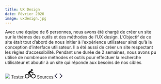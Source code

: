 ```yaml
---
title: UX Design
date: Février 2020
image: uxdesign.jpg
---
```

Avec une équipe de 6 personnes, nous avons été chargé de créer un site sur le thèmes des outils et des méthodes de l’UX design. L’Objectif de ce site était tout d’abord de nous initier à l'expérience utilisateur ainsi qu'à la conception d’interface utilisateur. Il a été aussi de créer un site respectant les règles d’accessibilité. Pendant une durée de 2 semaines, nous avons pu utilisé de nombreuse méthodes et outils pour effectuer la recherche utilisateur et aboutir à un site qui réponde aux besoins de nos cibles.

<img src="/projects/uxdesign_presentation-min.png" />

<a class="button" target="_blank" href="https://uxdesign.netlify.com">
    Tester
    <span class="svgstroke">
        <svg xmlns="http://www.w3.org/2000/svg" width="36" height="30.75" viewBox="0 0 36 30.75"><path id="Icon_material-directions-bike" data-name="Icon material-directions-bike" d="M23.25,8.25a3,3,0,1,0-3-3A3.009,3.009,0,0,0,23.25,8.25ZM7.5,18a7.5,7.5,0,0,0,0,15,7.5,7.5,0,0,0,0-15Zm0,12.75a5.25,5.25,0,0,1,0-10.5,5.25,5.25,0,0,1,0,10.5Zm8.7-15,3.6-3.6,1.2,1.2a10.509,10.509,0,0,0,7.65,3.15v-3a7.452,7.452,0,0,1-5.4-2.25L20.4,8.4A3.678,3.678,0,0,0,18,7.5a2.517,2.517,0,0,0-2.1.9l-4.2,4.2a2.962,2.962,0,0,0-.9,2.1,2.517,2.517,0,0,0,.9,2.1L16.5,21v7.5h3V19.2l-3.3-3.45ZM28.5,18A7.5,7.5,0,1,0,36,25.5,7.427,7.427,0,0,0,28.5,18Zm0,12.75a5.25,5.25,0,1,1,5.25-5.25A5.315,5.315,0,0,1,28.5,30.75Z" transform="translate(0 -2.25)"/></svg>   
    </span>
</a>

<a class="button" target="_blank" href="https://github.com/Sekori1/OutilsMethodsUXDesign">
    Sources
    <span class="svgstroke">
        <svg xmlns="http://www.w3.org/2000/svg" width="26.113" height="17.296" viewBox="0 0 26.113 17.296"><g id="Icon_feather-code" data-name="Icon feather-code" transform="translate(-2 -7.586)"><path id="Tracé_7" data-name="Tracé 7" d="M24,23.468l7.234-7.234L24,9" transform="translate(-4.121)" fill="none" stroke="#110d2d" stroke-linecap="round" stroke-linejoin="round" stroke-width="2"/><path id="Tracé_8" data-name="Tracé 8" d="M10.234,9,3,16.234l7.234,7.234" transform="translate(0)" fill="none" stroke="#110d2d" stroke-linecap="round" stroke-linejoin="round" stroke-width="2"/></g></svg>
    </span>
</a>